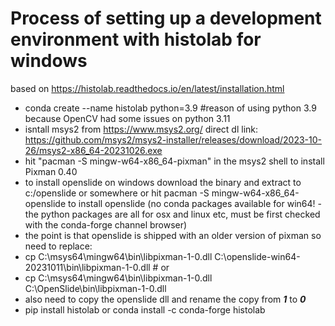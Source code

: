 
# Process of setting up a development environment with histolab for windows

based on https://histolab.readthedocs.io/en/latest/installation.html

- conda create --name histolab python=3.9 #reason of using python 3.9 because OpenCV had some issues on python 3.11
- isntall msys2 from https://www.msys2.org/ direct dl link: https://github.com/msys2/msys2-installer/releases/download/2023-10-26/msys2-x86_64-20231026.exe
- hit "pacman -S mingw-w64-x86_64-pixman" in the msys2 shell to install Pixman 0.40
- to install openslide on windows download the binary and extract to c:/openslide or somewhere or hit pacman -S mingw-w64-x86_64-openslide to install openslide (no conda packages available for win64! - the python packages are all for osx and linux etc, must be first checked with  the conda-forge channel browser)
- the point is that openslide is shipped with an older version of pixman so need to replace:
- cp C:\msys64\mingw64\bin\libpixman-1-0.dll C:\openslide-win64-20231011\bin\libpixman-1-0.dll # or
- cp C:\msys64\mingw64\bin\libpixman-1-0.dll C:\OpenSlide\bin\libpixman-1-0.dll
- also need to copy the openslide dll and rename the copy from ***1*** to ***0***
- pip install histolab or conda install -c conda-forge histolab